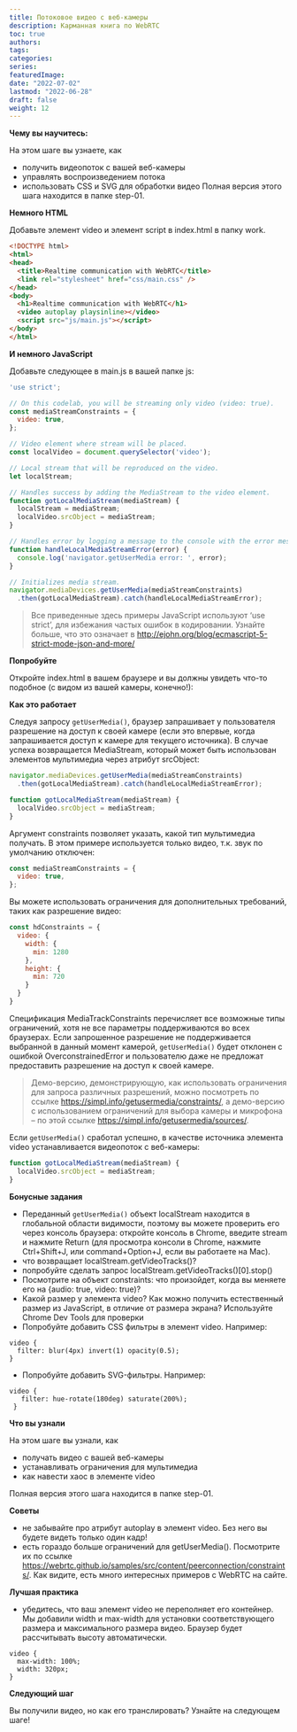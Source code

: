 ```yaml
---
title: Потоковое видео с веб-камеры
description: Карманная книга по WebRTC
toc: true
authors:
tags: 
categories:
series:
featuredImage:
date: "2022-07-02"
lastmod: "2022-06-28"
draft: false
weight: 12
---
```


**Чему вы научитесь:**

На этом шаге вы узнаете, как
- получить видеопоток с вашей веб-камеры
- управлять воспроизведением потока
- использовать CSS и SVG для обработки видео
Полная версия этого шага находится в папке step-01.

**Немного HTML**

Добавьте элемент video и элемент script в index.html в папку work.

```html
<!DOCTYPE html>
<html>
<head>
  <title>Realtime communication with WebRTC</title>
  <link rel="stylesheet" href="css/main.css" />
</head>
<body>
  <h1>Realtime communication with WebRTC</h1>
  <video autoplay playsinline></video>
  <script src="js/main.js"></script>
</body>
</html>
```

**И немного JavaScript**

Добавьте следующее в main.js в вашей папке js:

```javascript
'use strict';

// On this codelab, you will be streaming only video (video: true).
const mediaStreamConstraints = {
  video: true,
};

// Video element where stream will be placed.
const localVideo = document.querySelector('video');

// Local stream that will be reproduced on the video.
let localStream;

// Handles success by adding the MediaStream to the video element.
function gotLocalMediaStream(mediaStream) {
  localStream = mediaStream;
  localVideo.srcObject = mediaStream;
}

// Handles error by logging a message to the console with the error message.
function handleLocalMediaStreamError(error) {
  console.log('navigator.getUserMedia error: ', error);
}

// Initializes media stream.
navigator.mediaDevices.getUserMedia(mediaStreamConstraints)
  .then(gotLocalMediaStream).catch(handleLocalMediaStreamError);
```

> Все приведенные здесь примеры JavaScript используют ‘use strict’, для избежания частых ошибок в кодировании.
Узнайте больше, что это означает в http://ejohn.org/blog/ecmascript-5-strict-mode-json-and-more/

**Попробуйте**

Откройте index.html в вашем браузере и вы должны увидеть что-то подобное (с видом из вашей камеры, конечно!):
 
**Как это работает**

Следуя запросу `getUserMedia()`, браузер запрашивает у пользователя разрешение на доступ к своей камере (если это впервые, когда запрашивается доступ к камере для текущего источника). В случае успеха возвращается MediaStream, который может быть использован элементов мультимедиа через атрибут srcObject:

```javascript
navigator.mediaDevices.getUserMedia(mediaStreamConstraints)
  .then(gotLocalMediaStream).catch(handleLocalMediaStreamError);

function gotLocalMediaStream(mediaStream) {
  localVideo.srcObject = mediaStream;
}
```

Аргумент constraints позволяет указать, какой тип мультимедиа получать. В этом примере используется только видео, т.к. звук по умолчанию отключен:

```javascript
const mediaStreamConstraints = {
  video: true,
};
```

Вы можете использовать ограничения для дополнительных требований, таких как разрешение видео:

```javascript
const hdConstraints = {
  video: {
    width: {
      min: 1280
    },
    height: {
      min: 720
    }
  }
}
```

Спецификация MediaTrackConstraints перечисляет все возможные типы ограничений, хотя не все параметры поддерживаются во всех браузерах. Если запрошенное разрешение не поддерживается выбранной в данный момент камерой, `getUserMedia()` будет отклонен с ошибкой OverconstrainedError и пользователю даже не предложат предоставить разрешение на доступ к своей камере.

> Демо-версию, демонстрирующую, как использовать ограничения для запроса различных разрешений, можно посмотреть по ссылке https://simpl.info/getusermedia/constraints/, а демо-версию с использованием ограничений для выбора камеры и микрофона – по этой ссылке https://simpl.info/getusermedia/sources/.

Если `getUserMedia()` сработал успешно, в качестве источника элемента video устанавливается видеопоток с веб-камеры:

```javascript
function gotLocalMediaStream(mediaStream) {
  localVideo.srcObject = mediaStream;
}
```

**Бонусные задания**

- Переданный `getUserMedia()` объект localStream находится в глобальной области видимости, поэтому вы можете проверить его через консоль браузера: откройте консоль в Chrome, введите stream и нажмите Return (для просмотра консоли в Chrome, нажмите Ctrl+Shift+J, или command+Option+J, если вы работаете на Mac).
- что возвращает localStream.getVideoTracks()?
- попробуйте сделать запрос localStream.getVideoTracks()[0].stop()
- Посмотрите на объект constraints: что произойдет, когда вы меняете его на {audio: true, video: true)?
- Какой размер у элемента video? Как можно получить естественный размер из JavaScript, в отличие от размера экрана? Используйте Chrome Dev Tools для проверки
- Попробуйте добавить CSS фильтры в элемент video. Например:

```
video {
  filter: blur(4px) invert(1) opacity(0.5);
}
```

- Попробуйте добавить SVG-фильтры. Например:

```
video {
   filter: hue-rotate(180deg) saturate(200%);
 }
```

**Что вы узнали**

На этом шаге вы узнали, как
- получать видео с вашей веб-камеры
- устанавливать ограничения для мультимедиа
- как навести хаос в элементе video

Полная версия этого шага находится в папке step-01.

**Советы**

- не забывайте про атрибут autoplay в элемент video. Без него вы будете видеть только один кадр!
- есть гораздо больше ограничений для getUserMedia(). Посмотрите их по ссылке https://webrtc.github.io/samples/src/content/peerconnection/constraints/. Как видите, есть много интересных примеров c WebRTC на сайте.

**Лучшая практика**

- убедитесь, что ваш элемент video не переполняет его контейнер. Мы добавили width и max-width для установки соответствующего размера и максимального размера видео. Браузер будет рассчитывать высоту автоматически.

```
video {
  max-width: 100%;
  width: 320px;
}
```

**Следующий шаг**

Вы получили видео, но как его транслировать? Узнайте на следующем шаге!